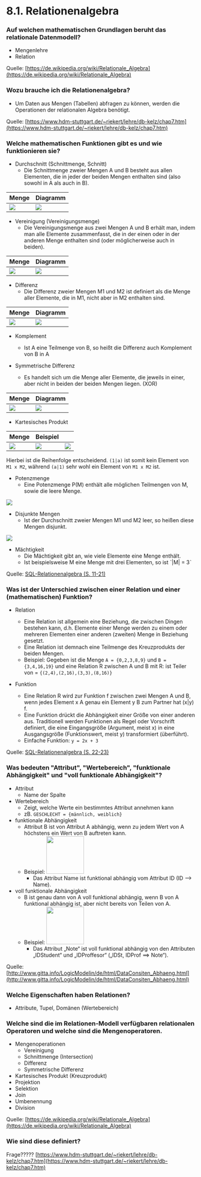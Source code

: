 # 8.1. Relationenalgebra

### Auf welchen mathematischen Grundlagen beruht das relationale Datenmodell?

* Mengenlehre
* Relation

Quelle: [https://de.wikipedia.org/wiki/Relationale_Algebra](https://de.wikipedia.org/wiki/Relationale_Algebra)

### Wozu brauche ich die Relationenalgebra?

* Um Daten aus Mengen (Tabellen) abfragen zu können, werden die Operationen der relationalen Algebra benötigt.

Quelle: [https://www.hdm-stuttgart.de/~riekert/lehre/db-kelz/chap7.htm](https://www.hdm-stuttgart.de/~riekert/lehre/db-kelz/chap7.htm)

### Welche mathematischen Funktionen gibt es und wie funktionieren sie?

* Durchschnitt (Schnittmenge, Schnitt)
    * Die Schnittmenge zweier Mengen A und B besteht aus allen Elementen, die in jeder der beiden Mengen enthalten sind (also sowohl in A als auch in B).

| Menge | Diagramm |
|-------|----------|
| ![](./MathematischeFunktion_Durchschnitt.png) | ![](./MathematischeFunktion_Durchschnitt_Diagramm.png) |

* Vereinigung (Vereinigungsmenge)
    * Die Vereinigungsmenge aus zwei Mengen A und B erhält man, indem man alle Elemente zusammenfasst, die in der einen oder in der anderen Menge enthalten sind (oder möglicherweise auch in beiden).

| Menge | Diagramm |
|-------|----------|
| ![](./MathematischeFunktion_Vereinigung.png) | ![](./MathematischeFunktion_Vereinigung_Diagramm.png) |

* Differenz
    * Die Differenz zweier Mengen M1 und M2 ist definiert als die Menge aller Elemente, die in M1, nicht aber in M2 enthalten sind.

| Menge | Diagramm |
|-------|----------|
| ![](./MathematischeFunktion_Differenz.png) | ![](./MathematischeFunktion_Differenz_Diagramm.png) |

* Komplement
    * Ist A eine Teilmenge von B, so heißt die Differenz auch Komplement von B in A

* Symmetrische Differenz
    * Es handelt sich um die Menge aller Elemente, die jeweils in einer, aber nicht in beiden der beiden Mengen liegen. (XOR)

| Menge | Diagramm |
|-------|----------|
| ![](./MathematischeFunktion_SymmetrischeDifferenz.png) | ![](./MathematischeFunktion_SymmetrischeDifferenz_Diagramm.png) |

* Kartesisches Produkt

| Menge | Beispiel | |
|-------|----------|----------|
| ![](./MathematischeFunktion_KartesischesProdukt.png) | ![](./MathematischeFunktion_KartesischesProdukt_Beispiel.png) | ![](./MathematischeFunktion_KartesischesProdukt_Tabelle.png) |

Hierbei ist die Reihenfolge entscheidend. `(1|a)` ist somit kein Element von `M1 x M2`, während `(a|1)` sehr wohl ein Element von `M1 x M2` ist.

* Potenzmenge
    * Eine Potenzmenge P(M) enthält alle möglichen Teilmengen von M, sowie die leere Menge.

![](./MathematischeFunktion_Potenzmenge.png)

* Disjunkte Mengen
    * Ist der Durchschnitt zweier Mengen M1 und M2 leer, so heißen diese Mengen disjunkt.

![](./MathematischeFunktion_DisjunkteMengen.png)

* Mächtigkeit
    * Die Mächtigkeit gibt an, wie viele Elemente eine Menge enthält.
    * Ist beispielsweise M eine Menge mit drei Elementen, so ist ˋ|M| = 3ˋ

Quelle: [SQL-Relationenalgebra (S. 11-21)](../archiv/insy-game/jahrgang3/SQL-Relationenalgebra.pdf)

### Was ist der Unterschied zwischen einer Relation und einer (mathematischen) Funktion?

* Relation
    * Eine Relation ist allgemein eine Beziehung, die zwischen Dingen bestehen kann, d.h. Elemente einer Menge werden zu einem oder mehreren Elementen einer anderen (zweiten) Menge in Beziehung gesetzt.
    * Eine Relation ist demnach eine Teilmenge des Kreuzprodukts der beiden Mengen.
    * Beispiel: Gegeben ist die Menge `A = {0,2,3,8,9}` und `B = {3,4,16,19}` und eine Relation R zwischen A und B mit R: ist Teiler von = `{(2,4),(2,16),(3,3),(8,16)}`

* Funktion
    * Eine Relation R wird zur Funktion f zwischen zwei Mengen A und B, wenn jedes Element x A genau ein Element y B zum Partner hat (x|y) f.
    * Eine Funktion drückt die Abhängigkeit einer Größe von einer anderen aus. Traditionell werden Funktionen als Regel oder Vorschrift definiert, die eine Eingangsgröße (Argument, meist x) in eine Ausgangsgröße (Funktionswert, meist y) transformiert (überführt).
    * Einfache Funktion: `y = 2x + 3`

Quelle: [SQL-Relationenalgebra (S. 22-23)](../archiv/insy-game/jahrgang3/SQL-Relationenalgebra.pdf)

### Was bedeuten "Attribut", "Wertebereich", "funktionale Abhängigkeit" und "voll funktionale Abhängigkeit"?

* Attribut
    * Name der Spalte
* Wertebereich
    * Zeigt, welche Werte ein bestimmtes Attribut annehmen kann
    * zB. `GESCHLECHT = {männlich, weiblich}`
* funktionale Abhängigkeit
    * Attribut B ist von Attribut A abhängig, wenn zu jedem Wert von A höchstens ein Wert von B auftreten kann.
    * Beispiel: <img src="./Abhaengigkeiten1.png" height="100">
        * Das Attribut Name ist funktional abhängig vom Attribut ID (ID --> Name).
* voll funktionale Abhängigkeit
    * B ist genau dann von A voll funktional abhängig, wenn B von A funktional abhängig ist, aber nicht bereits von Teilen von A.
    * Beispiel: <img src="./Abhaengigkeiten2.png" height="100">
        * Das Attribut „Note“ ist voll funktional abhängig von den Attributen „IDStudent“ und „IDProffesor“ („IDSt, IDProf ==> Note“).

Quelle: [http://www.gitta.info/LogicModelin/de/html/DataConsiten_Abhaeng.html](http://www.gitta.info/LogicModelin/de/html/DataConsiten_Abhaeng.html)

### Welche Eigenschaften haben Relationen?

* Attribute, Tupel, Domänen (Wertebereich)

### Welche sind die im Relationen-Modell verfügbaren relationalen Operatoren und welche sind die Mengenoperatoren.

* Mengenoperationen
    * Vereinigung
    * Schnittmenge (Intersection)
    * Differenz
    * Symmetrische Differenz
* Kartesisches Produkt (Kreuzprodukt)
* Projektion
* Selektion
* Join
* Umbenennung
* Division

Quelle: [https://de.wikipedia.org/wiki/Relationale_Algebra](https://de.wikipedia.org/wiki/Relationale_Algebra)

### Wie sind diese definiert?

Frage????? [https://www.hdm-stuttgart.de/~riekert/lehre/db-kelz/chap7.htm](https://www.hdm-stuttgart.de/~riekert/lehre/db-kelz/chap7.htm)
